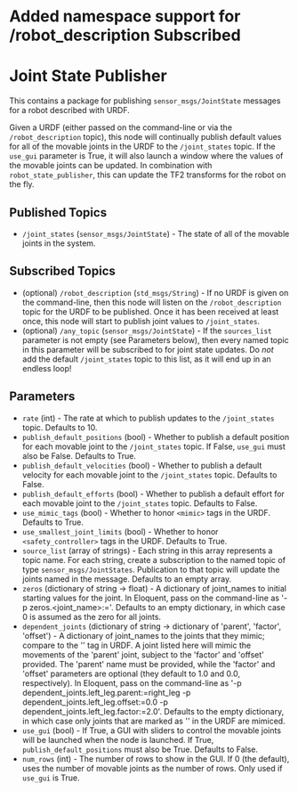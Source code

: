 # Added namespace support for /robot_description Subscribed


# Joint State Publisher

This contains a package for publishing `sensor_msgs/JointState` messages for a robot described with URDF.

Given a URDF (either passed on the command-line or via the `/robot_description` topic), this node
will continually publish default values for all of the movable joints in the URDF to the `/joint_states` topic.
If the `use_gui` parameter is True, it will also launch a window where the values of the movable joints can be updated.
In combination with `robot_state_publisher`, this can update the TF2 transforms for the robot on the fly.

Published Topics
----------------
* `/joint_states` (`sensor_msgs/JointState`) - The state of all of the movable joints in the system.

Subscribed Topics
-----------------
* (optional) `/robot_description` (`std_msgs/String`) - If no URDF is given on the command-line, then this node will listen on the `/robot_description` topic for the URDF to be published.  Once it has been received at least once, this node will start to publish joint values to `/joint_states`.
* (optional) `/any_topic` (`sensor_msgs/JointState`) - If the `sources_list` parameter is not empty (see Parameters below), then every named topic in this parameter will be subscribed to for joint state updates.  Do *not* add the default `/joint_states` topic to this list, as it will end up in an endless loop!

Parameters
----------
* `rate` (int) - The rate at which to publish updates to the `/joint_states` topic.  Defaults to 10.
* `publish_default_positions` (bool) - Whether to publish a default position for each movable joint to the `/joint_states` topic.  If False, `use_gui` must also be False.  Defaults to True.
* `publish_default_velocities` (bool) - Whether to publish a default velocity for each movable joint to the `/joint_states` topic.  Defaults to False.
* `publish_default_efforts` (bool) - Whether to publish a default effort for each movable joint to the `/joint_states` topic.  Defaults to False.
* `use_mimic_tags` (bool) - Whether to honor `<mimic>` tags in the URDF.  Defaults to True.
* `use_smallest_joint_limits` (bool) - Whether to honor `<safety_controller>` tags in the URDF.  Defaults to True.
* `source_list` (array of strings) - Each string in this array represents a topic name.  For each string, create a subscription to the named topic of type `sensor_msgs/JointStates`.  Publication to that topic will update the joints named in the message.  Defaults to an empty array.
* `zeros` (dictionary of string -> float) - A dictionary of joint_names to initial starting values for the joint.  In Eloquent, pass on the command-line as '-p zeros.<joint_name>:=<value>'.  Defaults to an empty dictionary, in which case 0 is assumed as the zero for all joints.
* `dependent_joints` (dictionary of string -> dictionary of 'parent', 'factor', 'offset') - A dictionary of joint_names to the joints that they mimic; compare to the '<mimic>' tag in URDF.  A joint listed here will mimic the movements of the 'parent' joint, subject to the 'factor' and 'offset' provided.  The 'parent' name must be provided, while the 'factor' and 'offset' parameters are optional (they default to 1.0 and 0.0, respectively).  In Eloquent, pass on the command-line as '-p dependent_joints.left_leg.parent:=right_leg -p dependent_joints.left_leg.offset:=0.0 -p dependent_joints.left_leg.factor:=2.0'. Defaults to the empty dictionary, in which case only joints that are marked as '<mimic>' in the URDF are mimiced.
* `use_gui` (bool) - If True, a GUI with sliders to control the movable joints will be launched when the node is launched.  If True, `publish_default_positions` must also be True.  Defaults to False.
* `num_rows` (int) - The number of rows to show in the GUI.  If 0 (the default), uses the number of movable joints as the number of rows.  Only used if `use_gui` is True.
